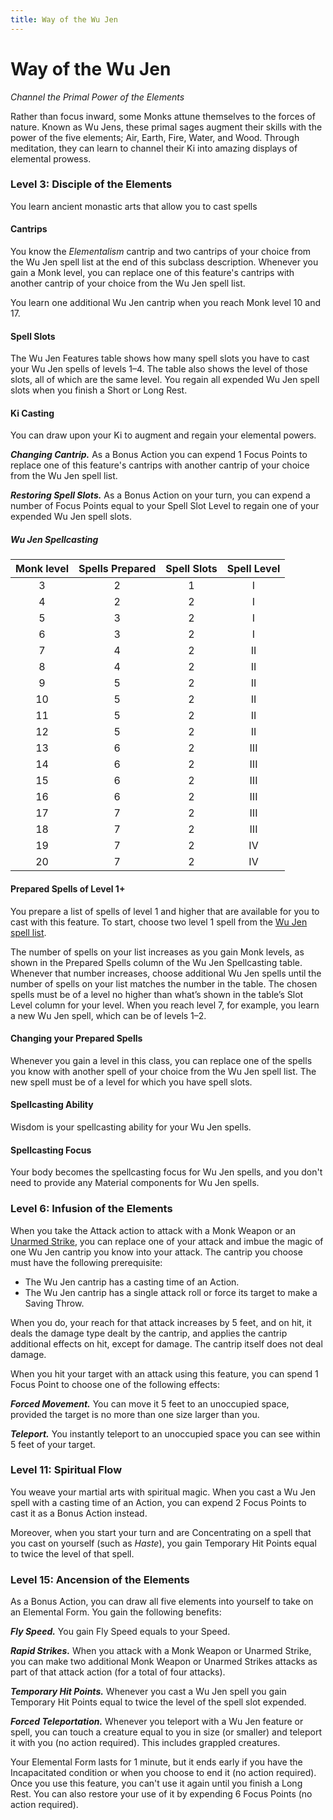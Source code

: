 ```yaml
---
title: Way of the Wu Jen
---
```


# Way of the Wu Jen

*Channel the Primal Power of the Elements*

Rather than focus inward, some Monks attune themselves to the forces of nature. Known as Wu Jens, these primal sages augment their skills with the power of the five elements; Air, Earth, Fire, Water, and Wood. Through meditation, they can learn to channel their Ki into amazing displays of elemental prowess.

### Level 3: Disciple of the Elements

You learn ancient monastic arts that allow you to cast spells

#### Cantrips 

You know the *Elementalism* cantrip and two cantrips of your choice from the Wu Jen spell list at the end of this subclass description. Whenever you gain a Monk level, you can replace one of this feature's cantrips with another cantrip of your choice from the Wu Jen spell list.

You learn one additional Wu Jen cantrip when you reach Monk level 10 and 17.

#### Spell Slots

The Wu Jen Features table shows how many spell slots you have to cast your Wu Jen spells of levels 1–4. The table also shows the level of those slots, all of which are the same level. You regain all expended Wu Jen spell slots when you finish a Short or Long Rest.

#### Ki Casting

You can draw upon your Ki to augment and regain your elemental powers. 

***Changing Cantrip.*** As a Bonus Action you can expend 1 Focus Points to replace one of this feature's cantrips with another cantrip of your choice from the Wu Jen spell list.

***Restoring Spell Slots.*** As a Bonus Action on your turn, you can expend a number of Focus Points equal to your Spell Slot Level to regain one of your expended Wu Jen spell slots.

##### Wu Jen Spellcasting

| Monk level | Spells Prepared | Spell Slots | Spell Level |
|:---:|:---:|:---:|:---:|
| 3 | 2 | 1 | I |
| 4 | 2 | 2 | I |
| 5 | 3 | 2 | I |
| 6 | 3 | 2 | I |
| 7 | 4 | 2 | II | 
| 8 | 4 | 2 | II | 
| 9 | 5 | 2 | II |
| 10 | 5 | 2 | II |
| 11 | 5 | 2 | II |
| 12 | 5 | 2 | II |
| 13 | 6 | 2 | III |
| 14 | 6 | 2 | III |
| 15 | 6 | 2 | III |
| 16 | 6 | 2 | III |
| 17 | 7 | 2 | III |
| 18 | 7 | 2 | III |
| 19 | 7 | 2 | IV |
| 20 | 7 | 2 | IV |

#### Prepared Spells of Level 1+

You prepare a list of spells of level 1 and higher that are available for you to cast with this feature. To start, choose two level 1 spell from the [Wu Jen spell list](../../spells/class-specific/wu-jen.md).

The number of spells on your list increases as you gain Monk levels, as shown in the Prepared Spells column of the Wu Jen Spellcasting table. Whenever that number increases, choose additional Wu Jen spells until the number of spells on your list matches the number in the table. The chosen spells must be of a level no higher than what’s shown in the table’s Slot Level column for your level. When you reach level 7, for example, you learn a new Wu Jen spell, which can be of levels 1–2.

#### Changing your Prepared Spells

Whenever you gain a level in this class, you can replace one of the spells you know with another spell of your choice from the Wu Jen spell list. The new spell must be of a level for which you have spell slots.

#### Spellcasting Ability

Wisdom is your spellcasting ability for your Wu Jen spells.

#### Spellcasting Focus

Your body becomes the spellcasting focus for Wu Jen spells, and you don't need to provide any Material components for Wu Jen spells.

### Level 6: Infusion of the Elements

When you take the Attack action to attack with a Monk Weapon or an [Unarmed Strike], you can replace one of your attack and imbue the magic of one Wu Jen cantrip you know into your attack. The cantrip you choose must have the following prerequisite:

- The Wu Jen cantrip has a casting time of an Action.
- The Wu Jen cantrip has a single attack roll or force its target to make a Saving Throw.

When you do, your reach for that attack increases by 5 feet, and on hit, it deals the damage type dealt by the cantrip, and applies the cantrip additional effects on hit, except for damage. The cantrip itself does not deal damage.

When you hit your target with an attack using this feature, you can spend 1 Focus Point to choose one of the following effects:

***Forced Movement.*** You can move it 5 feet to an unoccupied space, provided the target is no more than one size larger than you.

***Teleport.*** You instantly teleport to an unoccupied space you can see within 5 feet of your target.

[Unarmed Strike]: ../../gameplay/phb/actions/options.md#unarmed-strike

### Level 11: Spiritual Flow

You weave your martial arts with spiritual magic. When you cast a Wu Jen spell with a casting time of an Action, you can expend 2 Focus Points to cast it as a Bonus Action instead. 

Moreover, when you start your turn and are Concentrating on a spell that you cast on yourself (such as *Haste*), you gain Temporary Hit Points equal to twice the level of that spell.

### Level 15: Ancension of the Elements

As a Bonus Action, you can draw all five elements into yourself to take on an Elemental Form. You gain the following benefits:

***Fly Speed.*** You gain Fly Speed equals to your Speed.

***Rapid Strikes.*** When you attack with a Monk Weapon or Unarmed Strike, you can make two additional Monk Weapon or Unarmed Strikes attacks as part of that attack action (for a total of four attacks).

***Temporary Hit Points.*** Whenever you cast a Wu Jen spell you gain Temporary Hit Points equal to twice the level of the spell slot expended.

***Forced Teleportation.*** Whenever you teleport with a Wu Jen feature or spell, you can touch a creature equal to you in size (or smaller) and teleport it with you (no action required). This includes grappled creatures.

Your Elemental Form lasts for 1 minute, but it ends early if you have the Incapacitated condition or when you choose to end it (no action required). Once you use this feature, you can't use it again until you finish a Long Rest. You can also restore your use of it by expending 6 Focus Points (no action required).